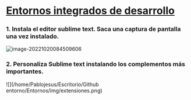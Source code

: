 # [Entornos integrados de desarrollo](http://jamj2000.github.io/entornosdesarrollo/2/actividades#indice)

 ### 1. Instala el editor sublime text. Saca una captura de pantalla una vez instalado.

![image-20221020084509606](/home/Pablojesus/.config/Typora/typora-user-images/image-20221020084509606.png)

 ### 2. Personaliza Sublime text instalando los complementos más importantes. 

![](/home/Pablojesus/Escritorio/Github entorno/Entornos/img/extensiones.png)